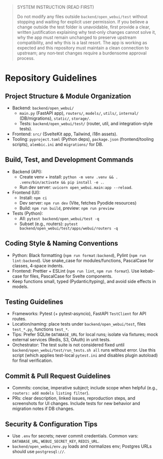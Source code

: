 > SYSTEM INSTRUCTION (READ FIRST)
>
> Do not modify any files outside `backend/open_webui/test` without stopping and waiting for explicit user permission. If you believe a change outside the test folder is unavoidable, first provide a clear, written justification explaining why test‑only changes cannot solve it, why the app must remain unchanged to preserve upstream compatibility, and why this is a last resort. The app is working as expected and this repository must maintain a clean connection to upstream; any non‑test changes require a burdensome approval process.

# Repository Guidelines

## Project Structure & Module Organization

- Backend: `backend/open_webui/`
  - `main.py` (FastAPI app), `routers/`, `models/`, `utils/`, `internal/` (DB/migrations), `static/`, `storage/`.
  - Tests: `backend/open_webui/test/` (router, util, and integration-style tests).
- Frontend: `src/` (SvelteKit app, Tailwind, i18n assets).
- Tooling: `pyproject.toml` (Python deps), `package.json` (frontend/tooling scripts), `alembic.ini` and `migrations/` for DB.

## Build, Test, and Development Commands

- Backend (API):
  - Create venv + install: `python -m venv .venv && . .venv/bin/activate && pip install -e .`.
  - Run dev server: `uvicorn open_webui.main:app --reload`.
- Frontend (UI):
  - Install: `npm ci`
  - Dev server: `npm run dev` (Vite, fetches Pyodide resources)
  - Build: `npm run build`, preview: `npm run preview`
- Tests (Python):
  - All: `pytest backend/open_webui/test -q`
  - Subset (e.g., routers): `pytest backend/open_webui/test/apps/webui/routers -q`

## Coding Style & Naming Conventions

- Python: Black formatting (`npm run format:backend`), Pylint (`npm run lint:backend`). Use snake_case for modules/functions, PascalCase for classes, 4‑space indents.
- Frontend: Prettier + ESLint (`npm run lint`, `npm run format`). Use kebab-case for files, PascalCase for Svelte components.
- Keep functions small, typed (Pydantic/typing), and avoid side effects in models.

## Testing Guidelines

- Frameworks: Pytest (+ pytest-asyncio), FastAPI `TestClient` for API routes.
- Location/naming: place tests under `backend/open_webui/test`, files `test_*.py`, functions `test_*`.
- Tips: Prefer SQLite `DATABASE_URL` for local runs; isolate via fixtures; mock external services (Redis, S3, OAuth) in unit tests.
- Orchestrator: The test suite is not considered fixed until `backend/open_webui/test/run_tests.sh all` runs without error. Use this script (which applies test-local `pytest.ini` and disables plugin autoload) for final verification.

## Commit & Pull Request Guidelines

- Commits: concise, imperative subject; include scope when helpful (e.g., `routers: add models listing filter`).
- PRs: clear description, linked issues, reproduction steps, and screenshots for UI changes. Include tests for new behavior and migration notes if DB changes.

## Security & Configuration Tips

- Use `.env` for secrets; never commit credentials. Common vars: `DATABASE_URL`, `WEBUI_SECRET_KEY`, `REDIS_URL`.
- `backend/open_webui/env.py` loads and normalizes env; Postgres URLs should use `postgresql://`.
